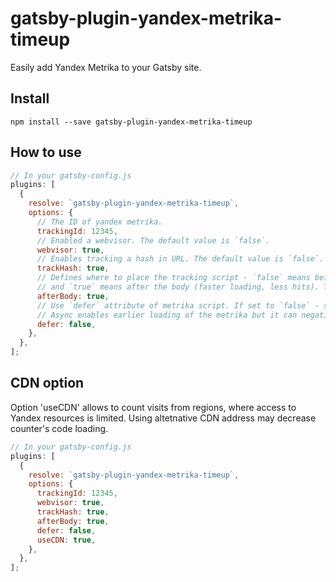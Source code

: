 # gatsby-plugin-yandex-metrika-timeup

Easily add Yandex Metrika to your Gatsby site.

## Install

`npm install --save gatsby-plugin-yandex-metrika-timeup`

## How to use

```javascript
// In your gatsby-config.js
plugins: [
  {
    resolve: `gatsby-plugin-yandex-metrika-timeup`,
    options: {
      // The ID of yandex metrika.
      trackingId: 12345,
      // Enabled a webvisor. The default value is `false`.
      webvisor: true,
      // Enables tracking a hash in URL. The default value is `false`.
      trackHash: true,
      // Defines where to place the tracking script - `false` means before body (slower loading, more hits)
      // and `true` means after the body (faster loading, less hits). The default value is `false`.
      afterBody: true,
      // Use `defer` attribute of metrika script. If set to `false` - script will be loaded with `async` attribute.
      // Async enables earlier loading of the metrika but it can negatively affect page loading speed. The default value is `false`.
      defer: false,
    },
  },
];
```

## CDN option

Option 'useCDN' allows to count visits from regions, where access to Yandex resources is limited. Using altetnative CDN address may decrease counter's code loading.

```javascript
// In your gatsby-config.js
plugins: [
  {
    resolve: `gatsby-plugin-yandex-metrika-timeup`,
    options: {
      trackingId: 12345,
      webvisor: true,
      trackHash: true,
      afterBody: true,
      defer: false,
      useCDN: true,
    },
  },
];
```
